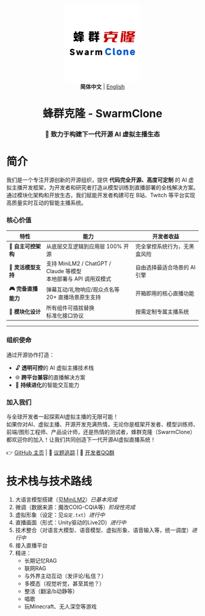 <div align="center">
<img src="./assets/logo.png" width="200" height="200" />
<br>
<strong>简体中文</strong> | <a href="./README_en.md">English</a>
<br>
<h1>蜂群克隆 - SwarmClone<br></h1>
<h3>🚀 致力于构建下一代开源 AI 虚拟主播生态</h3>
</div>

# 简介

我们是一个专注开源创新的开源组织，提供 **代码完全开源、高度可定制** 的 AI 虚拟主播开发框架，为开发者和研究者打造从模型训练到直播部署的全栈解决方案。通过模块化架构和开放生态，我们赋能开发者构建可在 B站、Twitch 等平台实现高质量实时互动的智能主播系统。

### 核心价值
| 特性 | 能力 | 开发者收益 |
|------|------|------------|
| **🧱 自主可控架构** | 从底层交互逻辑到应用层 100% 开源 | 完全掌控系统行为，无黑盒风险 |
| **🔄 灵活模型支持** | 支持 MiniLM2 / ChatGPT / Claude 等模型<br>本地部署与 API 调用双模式 | 自由选择最适合场景的 AI 引擎 |
| **🎮 完备直播能力** | 弹幕互动/礼物响应/观众点名等<br>20+ 直播场景原生支持 | 开箱即用的核心直播功能 |
| **🧩 模块化设计** | 所有组件可插拔替换<br>标准化接口协议 | 按需定制专属主播系统 |

---

### 组织使命
通过开源协作打造：
- 🔓 **透明可控**的 AI 虚拟主播技术栈
- 🌐 **跨平台兼容**的直播解决方案
- 🧠 **持续进化**的智能交互能力

### 加入我们

与全球开发者一起探索AI虚拟主播的无限可能！  
如果你对AI、虚拟主播、开源开发充满热情，无论你是框架开发者、模型训练师、前端/图形工程师、产品设计师，还是热情的测试者，蜂群克隆（SwarmClone）都欢迎你的加入！让我们共同创造下一代开源AI虚拟直播系统！

👉 [GitHub 主页](https://github.com/SwarmClone) |  🐛 [议题追踪](https://github.com/SwarmClone/SwarmClone/issues) | 💬
[开发者QQ群](https://qm.qq.com/q/aFEAE2I5X2)


# 技术栈与技术路线
1) 大语言模型搭建（见[MiniLM2](https://github.com/swarmclone/MiniLM2)）*已基本完成*
2) 微调（数据来源：魔改COIG-CQIA等）*阶段性完成*
3) 虚拟形象（设定：见`设定.txt`）*进行中*
4) 直播画面（形式：Unity驱动的Live2D）*进行中*
5) 技术整合（对语言大模型、语音模型、虚拟形象、语音输入等，统一调度）*进行中*
6) 接入直播平台
7) 精进：
    - 长期记忆RAG
    - 联网RAG
    - 与外界主动互动（发评论/私信？）
    - 多模态（视觉听觉，甚至其他？）
    - 整活（翻滚/b动静等）
    - 唱歌
    - 玩Minecraft、无人深空等游戏
